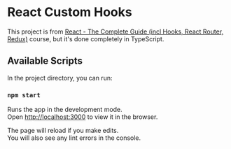 # React Custom Hooks

This project is from  [React - The Complete Guide (incl Hooks, React Router, Redux)](https://www.udemy.com/course/react-the-complete-guide-incl-redux/) course, but it's done completely in TypeScript.

## Available Scripts

In the project directory, you can run:

### `npm start`

Runs the app in the development mode.\
Open [http://localhost:3000](http://localhost:3000) to view it in the browser.

The page will reload if you make edits.\
You will also see any lint errors in the console.


